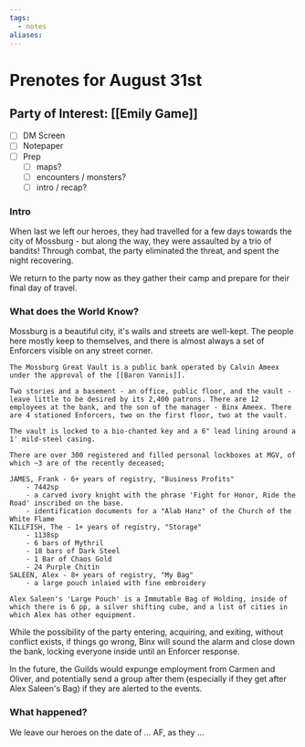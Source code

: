 ```yaml
---
tags:
  - notes
aliases:
---
```


# Prenotes for August 31st
## Party of Interest: [[Emily Game]]
- [ ] DM Screen
- [ ] Notepaper
- [ ] Prep
	- [ ] maps?
	- [ ] encounters / monsters?
	- [ ] intro / recap?

### Intro

When last we left our heroes, they had travelled for a few days towards the city of Mossburg - but along the way, they were assaulted by a trio of bandits! Through combat, the party eliminated the threat, and spent the night recovering.

We return to the party now as they gather their camp and prepare for their final day of travel.

### What does the World Know?

Mossburg is a beautiful city, it's walls and streets are well-kept. The people here mostly keep to themselves, and there is almost always a set of Enforcers visible on any street corner.

```
The Mossburg Great Vault is a public bank operated by Calvin Ameex under the approval of the [[Baron Vannis]].

Two stories and a basement - an office, public floor, and the vault - leave little to be desired by its 2,400 patrons. There are 12 employees at the bank, and the son of the manager - Binx Ameex. There are 4 stationed Enforcers, two on the first floor, two at the vault.

The vault is locked to a bio-chanted key and a 6" lead lining around a 1' mild-steel casing.

There are over 300 registered and filled personal lockboxes at MGV, of which ~3 are of the recently deceased;

JAMES, Frank - 6+ years of registry, "Business Profits"
	- 7442sp
	- a carved ivory knight with the phrase 'Fight for Honor, Ride the Road' inscribed on the base.
	- identification documents for a "Alab Hanz" of the Church of the White Flame
KILLFISH, The - 1+ years of registry, "Storage"
	- 1138sp
	- 6 bars of Mythril
	- 18 bars of Dark Steel
	- 1 Bar of Chaos Gold
	- 24 Purple Chitin
SALEEN, Alex - 8+ years of registry, "My Bag"
	- a large pouch inlaied with fine embroidery

Alex Saleen's 'Large Pouch' is a Immutable Bag of Holding, inside of which there is 6 pp, a silver shifting cube, and a list of cities in which Alex has other equipment.
```

While the possibility of the party entering, acquiring, and exiting, without conflict exists, if things go wrong, Binx will sound the alarm and close down the bank, locking everyone inside until an Enforcer response.

In the future, the Guilds would expunge employment from Carmen and Oliver, and potentially send a group after them (especially if they get after Alex Saleen's Bag) if they are alerted to the events.

### What happened?


We leave our heroes on the date of ... AF, as they ...